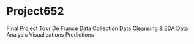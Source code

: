 # Project652
Final Project
Tour De France 
Data Collection
Data Cleansing & EDA 
Data Analysis
Visualizations
Predictions
